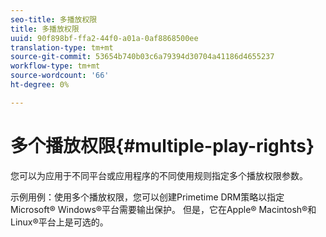 ```yaml
---
seo-title: 多播放权限
title: 多播放权限
uuid: 90f898bf-ffa2-44f0-a01a-0af8868500ee
translation-type: tm+mt
source-git-commit: 53654b740b03c6a79394d30704a41186d4655237
workflow-type: tm+mt
source-wordcount: '66'
ht-degree: 0%

---
```



# 多个播放权限{#multiple-play-rights}

您可以为应用于不同平台或应用程序的不同使用规则指定多个播放权限参数。

示例用例：使用多个播放权限，您可以创建Primetime DRM策略以指定Microsoft® Windows®平台需要输出保护。 但是，它在Apple® Macintosh®和Linux®平台上是可选的。
